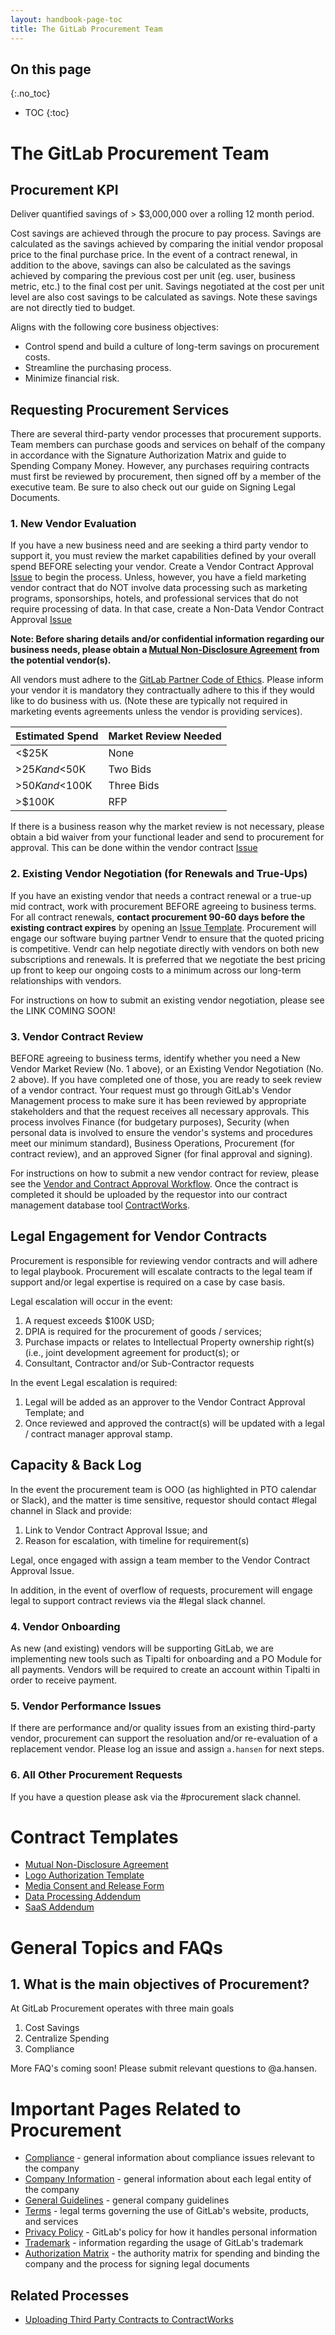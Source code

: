 ```yaml
---
layout: handbook-page-toc
title: The GitLab Procurement Team
---
```


## On this page
{:.no_toc}

- TOC
{:toc}


# The GitLab Procurement Team 

## Procurement KPI

Deliver quantified savings of > $3,000,000 over a rolling 12 month period.

Cost savings are achieved through the procure to pay process.
Savings are calculated as the savings achieved by comparing the initial vendor proposal price to the final purchase price.
In the event of a contract renewal, in addition to the above, savings can also be calculated as the savings achieved by comparing the previous cost per unit (eg. user, business metric, etc.) to the final cost per unit.
Savings negotiated at the cost per unit level are also cost savings to be calculated as savings.
Note these savings are not directly tied to budget.

Aligns with the following core business objectives:

* Control spend and build a culture of long-term savings on procurement costs.
* Streamline the purchasing process.
* Minimize financial risk.

## Requesting Procurement Services
 
There are several third-party vendor processes that procurement supports.
Team members can purchase goods and services on behalf of the company in accordance with the Signature Authorization Matrix and guide to Spending Company Money.
However, any purchases requiring contracts must first be reviewed by procurement, then signed off by a member of the executive team.
Be sure to also check out our guide on Signing Legal Documents.

### 1. New Vendor Evaluation

If you have a new business need and are seeking a third party vendor to support it, you must review the market capabilities defined by your overall spend BEFORE selecting your vendor.
Create a Vendor Contract Approval [Issue](https://gitlab.com/gitlab-com/finance/issues/new?issuable_template=vendor_contracts) to begin the process.
Unless, however, you have a field marketing vendor contract that do NOT involve data processing such as marketing programs, sponsorships, hotels, and professional services that do not require processing of data.
In that case, create a Non-Data Vendor Contract Approval [Issue ](https://gitlab.com/gitlab-com/finance/issues/new?issuable_template=vendor_contracts_marketing_events.md)

**Note: Before sharing details and/or confidential information regarding our business needs, please obtain a [Mutual Non-Disclosure Agreement](https://drive.google.com/file/d/1kQfvcnJ_G-ljZKmBnAFbphl-yFfF7W5U/view?usp=sharing) from the potential vendor(s).**

All vendors must adhere to the [GitLab Partner Code of Ethics](/handbook/people-group/code-of-conduct/#partner-code-of-ethics).
Please inform your vendor it is mandatory they contractually adhere to this if they would like to do business with us.
(Note these are typically not required in marketing events agreements unless the vendor is providing services).

| Estimated Spend | Market Review Needed |
| ------ | ------ |
| <$25K | None |
| >$25K and <$50K | Two Bids | 
| >$50K and <$100K | Three Bids | 
| >$100K | RFP |

If there is a business reason why the market review is not necessary, please obtain a bid waiver from your functional leader and send to procurement for approval.
This can be done within the vendor contract [Issue ](https://gitlab.com/gitlab-com/finance/issues/new?issuable_template=vendor_contracts)


### 2. Existing Vendor Negotiation (for Renewals and True-Ups)

If you have an existing vendor that needs a contract renewal or a true-up mid contract, work with procurement BEFORE agreeing to business terms.
For all contract renewals, **contact procurement 90-60 days before the existing contract expires** by opening an [Issue Template](https://gitlab.com/gitlab-com/finance/issues/new?issuable_template=vendor_contracts).
Procurement will engage our software buying partner Vendr to ensure that the quoted pricing is competitive.
Vendr can help negotiate directly with vendors on both new subscriptions and renewals.
It is preferred that we negotiate the best pricing up front to keep our ongoing costs to a minimum across our long-term relationships with vendors.

For instructions on how to submit an existing vendor negotiation, please see the LINK COMING SOON!

### 3. Vendor Contract Review

BEFORE agreeing to business terms, identify whether you need a New Vendor Market Review (No. 1 above), or an Existing Vendor Negotiation (No. 2 above).
If you have completed one of those, you are ready to seek review of a vendor contract.
Your request must go through GitLab's Vendor Management process to make sure it has been reviewed by appropriate stakeholders and that the request receives all necessary approvals.
This process involves Finance (for budgetary purposes), Security (when personal data is involved to ensure the vendor's systems and procedures meet our minimum standard), Business Operations, Procurement (for contract review), and an approved Signer (for final approval and signing).

For instructions on how to submit a new vendor contract for review, please see the [Vendor and Contract Approval Workflow](/handbook/finance/procure-to-pay/#vendor-and-contract-approval-workflow).
Once the contract is completed it should be uploaded by the requestor into our contract management database tool [ContractWorks](/handbook/legal/vendor-contract-filing-process/).

## Legal Engagement for Vendor Contracts

Procurement is responsible for reviewing vendor contracts and will adhere to legal playbook.
Procurement will escalate contracts to the legal team if support and/or legal expertise is required on a case by case basis.

Legal escalation will occur in the event:

1.  A request exceeds $100K USD;
2.  DPIA is required for the procurement of goods / services;
3.  Purchase impacts or relates to Intellectual Property ownership right(s) (i.e., joint development agreement for product(s); or
4.  Consultant, Contractor and/or Sub-Contractor requests

In the event Legal escalation is required:

1.  Legal will be added as an approver to the Vendor Contract Approval Template; and
2.  Once reviewed and approved the contract(s) will be updated with a legal / contract manager approval stamp.

## Capacity & Back Log

In the event the procurement team is OOO (as highlighted in PTO calendar or Slack), and the matter is time sensitive, requestor should
contact #legal channel in Slack and provide:

1.  Link to Vendor Contract Approval Issue; and
2.  Reason for escalation, with timeline for requirement(s)

Legal, once engaged with assign a team member to the Vendor Contract Approval Issue.

In addition, in the event of overflow of requests, procurement will engage legal to support contract reviews via the #legal slack channel.

### 4. Vendor Onboarding

As new (and existing) vendors will be supporting GitLab, we are implementing new tools such as Tipalti for onboarding and a PO Module for all payments.
Vendors will be required to create an account within Tipalti in order to receive payment.

### 5. Vendor Performance Issues

If there are performance and/or quality issues from an existing third-party vendor, procurement can support the resoluation and/or re-evaluation of a replacement vendor.
Please log an issue and assign `a.hansen` for next steps.

### 6. All Other Procurement Requests

If you have a question please ask via the #procurement slack channel.

# Contract Templates

- [Mutual Non-Disclosure Agreement](https://drive.google.com/file/d/1kQfvcnJ_G-ljZKmBnAFbphl-yFfF7W5U/view?usp=sharing)
- [Logo Authorization Template](https://drive.google.com/file/d/1Vtq3UHc8lMfIbVFJ3Mc-PZZjb6_CKAvm/view?usp=sharing)
- [Media Consent and Release Form](https://drive.google.com/file/d/10pplnb9HMK0J0E8kwERi8rRHvAs_rKoH/view?usp=sharing)
- [Data Processing Addendum](https://drive.google.com/file/d/1Of9hxDYpKDW4t9VF2Zay-lByZrxGx9DY/view?ts=5cdda534)
- [SaaS Addendum](https://drive.google.com/file/d/1NwaYid6qIJk9YscaRoY-uY5bEGsN1uu2/view?usp=sharing)

# General Topics and FAQs

## 1. What is the main objectives of Procurement?

At GitLab Procurement operates with three main goals
1.  Cost Savings
2.  Centralize Spending
3.  Compliance

More FAQ's coming soon! Please submit relevant questions to @a.hansen.

# Important Pages Related to Procurement

* [Compliance](/handbook/legal/global-compliance/) - general information about compliance issues relevant to the company
* [Company Information](https://gitlab.com/gitlab-com/finance/wikis/company-information) - general information about each legal entity of the company
* [General Guidelines](/handbook/general-guidelines/) - general company guidelines
* [Terms](/terms/) - legal terms governing the use of GitLab's website, products, and services
* [Privacy Policy](/privacy/) - GitLab's policy for how it handles personal information
* [Trademark](/handbook/marketing/corporate-marketing/#gitlab-trademark--logo-guidelines) - information regarding the usage of GitLab's trademark
* [Authorization Matrix](/handbook/finance/authorization-matrix/) - the authority matrix for spending and binding the company and the process for signing legal documents

## Related Processes

- [Uploading Third Party Contracts to ContractWorks](/handbook/legal/vendor-contract-filing-process/)
